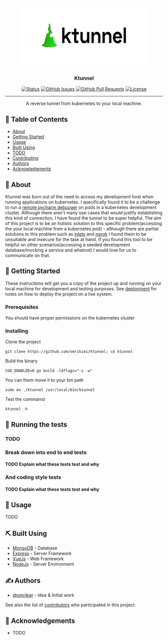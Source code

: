 <p align="center">
  <a href="" rel="noopener">
 <img width=400px height=200px src="./ktunnel-logo/cover.png" alt="Ktunnel logo"></a>
</p>

<h3 align="center">Ktunnel</h3>

<div align="center">

  [![Status](https://img.shields.io/badge/status-active-success.svg)]() 
  [![GitHub Issues](https://img.shields.io/github/issues/omrikiei/ktunnel.svg)](https://github.com/omrikiei/ktunnel/issues)
  [![GitHub Pull Requests](https://img.shields.io/github/issues-pr/omrikiei/ktunnel.svg)](https://github.com/omrikiei/ktunnel/pulls)
  [![License](https://img.shields.io/badge/license-MIT-blue.svg)](/LICENSE)

</div>

---

<p align="center"> A reverse tunnel from kubernetes to your local machine.
    <br> 
</p>

## 📝 Table of Contents
- [About](#about)
- [Getting Started](#getting_started)
- [Usage](#usage)
- [Built Using](#built_using)
- [TODO](../TODO.md)
- [Contributing](../CONTRIBUTING.md)
- [Authors](#authors)
- [Acknowledgments](#acknowledgement)

## 🧐 About <a name = "about"></a>
Ktunnel was born out of the need to access my development host when running applications on kubernetes. I specifically found it to be a challenge to run a [remote pycharm debuuger](https://www.jetbrains.com/help/pycharm/remote-debugging-with-product.html#remote-debug-config) on pods in a kubernetes development cluster. 
Although there aren't many use cases that would justify establishing this kind of connection, I have found the tunnel to be super helpful. The aim of this project is to be an holistic solution to this specific problem(accessing the your local machine from a kubernetes pod) - although there are partial solutions to this problem such as [inlets](https://github.com/inlets/inlets) and [ngrok](https://ngrok.com/) I found them to be unsuitable and insecure for the task at hand.
If you found this tool to be helpful on other scenarios(accessing a seeded development database/mocking a service and whatnot) I would love for us to communicate on that.

## 🏁 Getting Started <a name = "getting_started"></a>
These instructions will get you a copy of the project up and running on your local machine for development and testing purposes. See [deployment](#deployment) for notes on how to deploy the project on a live system.

### Prerequisites
You should have proper permissions on the kubernetes cluster

### Installing
Clone the project

```
git clone https://github.com/omrikiei/ktunnel; cd ktunnel
```

Build the binary

```
CGO_ENABLED=0 go build -ldflags="-s -w"
```

You can them move it to your bin path

```
sudo mv ./ktunnel /usr/local/bin/ktunnel
```

Test the commamd
```
ktunnel -h
```

## 🔧 Running the tests <a name = "tests"></a>
### TODO

### Break down into end to end tests
#### TODO Explain what these tests test and why

### And coding style tests
#### TODO Explain what these tests test and why


## 🎈 Usage <a name="usage"></a>
TODO

## ⛏️ Built Using <a name = "built_using"></a>
- [MongoDB](https://www.mongodb.com/) - Database
- [Express](https://expressjs.com/) - Server Framework
- [VueJs](https://vuejs.org/) - Web Framework
- [NodeJs](https://nodejs.org/en/) - Server Environment

## ✍️ Authors <a name = "authors"></a>
- [@omrikiei](https://github.com/omrikiei) - Idea & Initial work

See also the list of [contributors](https://github.com/omrikiei/ktunnel/contributors) who participated in this project.

## 🎉 Acknowledgements <a name = "acknowledgement"></a>
- TODO